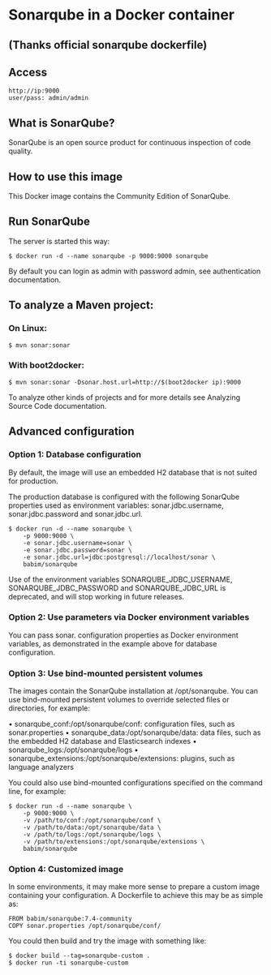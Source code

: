 # Sonarqube in a Docker container
## (Thanks official sonarqube dockerfile)

## Access
```
http://ip:9000
user/pass: admin/admin
```

## What is SonarQube?

SonarQube is an open source product for continuous inspection of code quality.

## How to use this image

This Docker image contains the Community Edition of SonarQube.

## Run SonarQube

The server is started this way:
```
$ docker run -d --name sonarqube -p 9000:9000 sonarqube
```
By default you can login as admin with password admin, see authentication documentation.

## To analyze a Maven project:

### On Linux:
```
$ mvn sonar:sonar
```
### With boot2docker:
```
$ mvn sonar:sonar -Dsonar.host.url=http://$(boot2docker ip):9000
```
To analyze other kinds of projects and for more details see Analyzing Source Code documentation.

## Advanced configuration
### Option 1: Database configuration

By default, the image will use an embedded H2 database that is not suited for production.

The production database is configured with the following SonarQube properties used as environment variables: sonar.jdbc.username, sonar.jdbc.password and sonar.jdbc.url.
```
$ docker run -d --name sonarqube \
    -p 9000:9000 \
    -e sonar.jdbc.username=sonar \
    -e sonar.jdbc.password=sonar \
    -e sonar.jdbc.url=jdbc:postgresql://localhost/sonar \
    babim/sonarqube
```
Use of the environment variables SONARQUBE_JDBC_USERNAME, SONARQUBE_JDBC_PASSWORD and SONARQUBE_JDBC_URL is deprecated, and will stop working in future releases.

### Option 2: Use parameters via Docker environment variables

You can pass sonar. configuration properties as Docker environment variables, as demonstrated in the example above for database configuration.

### Option 3: Use bind-mounted persistent volumes

The images contain the SonarQube installation at /opt/sonarqube. You can use bind-mounted persistent volumes to override selected files or directories, for example:

•     sonarqube_conf:/opt/sonarqube/conf: configuration files, such as sonar.properties
•     sonarqube_data:/opt/sonarqube/data: data files, such as the embedded H2 database and Elasticsearch indexes
•     sonarqube_logs:/opt/sonarqube/logs
•     sonarqube_extensions:/opt/sonarqube/extensions: plugins, such as language analyzers

You could also use bind-mounted configurations specified on the command line, for example:
```
$ docker run -d --name sonarqube \
    -p 9000:9000 \
    -v /path/to/conf:/opt/sonarqube/conf \
    -v /path/to/data:/opt/sonarqube/data \
    -v /path/to/logs:/opt/sonarqube/logs \
    -v /path/to/extensions:/opt/sonarqube/extensions \
    babim/sonarqube
```
### Option 4: Customized image

In some environments, it may make more sense to prepare a custom image containing your configuration. A Dockerfile to achieve this may be as simple as:
```
FROM babim/sonarqube:7.4-community
COPY sonar.properties /opt/sonarqube/conf/
```
You could then build and try the image with something like:
```
$ docker build --tag=sonarqube-custom .
$ docker run -ti sonarqube-custom
```